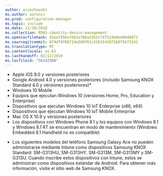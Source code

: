 ```yaml
---
author: aczechowski
ms.author: aaroncz
ms.prod: configuration-manager
ms.topic: include
ms.date: 11/30/2018
ms.collection: M365-identity-device-management
ms.openlocfilehash: 83ee795be7683a708a32b2c747524d4e400d0df2
ms.sourcegitcommit: 874d78f08714a509f61c52b154387268f5b73242
ms.translationtype: MT
ms.contentlocale: es-ES
ms.lasthandoff: 02/12/2019
ms.locfileid: "56142568"
---
```

- Apple iOS 9.0 y versiones posteriores
- Google Android 4.0 y versiones posteriores (incluido Samsung KNOX Standard 4.0 y versiones posteriores)*
- Windows 10 Mobile
- Equipos que ejecutan Windows 10 (versiones Home, Pro, Education y Enterprise)
- Dispositivos que ejecutan Windows 10 IoT Enterprise (x86, x64)
- Dispositivos que ejecutan Windows 10 IoT Mobile Enterprise
- Mac OS X 10.9 y versiones posteriores
- Los dispositivos con Windows Phone 8.1 y los equipos con Windows 8.1 y Windows 8.1 RT se encuentran en modo de mantenimiento (Windows Embedded 8.1 Handheld no es compatible)

* Los siguientes modelos del teléfono Samsung Galaxy Ace no pueden administrarse mediante Intune como dispositivos Samsung KNOX Standard: SM-G313HU, SM-G313HY, SM-G313M, SM-G313MY y SM-G313U. Cuando inscribe estos dispositivos con Intune, estos se administran como dispositivos estándar de Android. Para obtener más información, visite el sitio web de Samsung KNOX.

